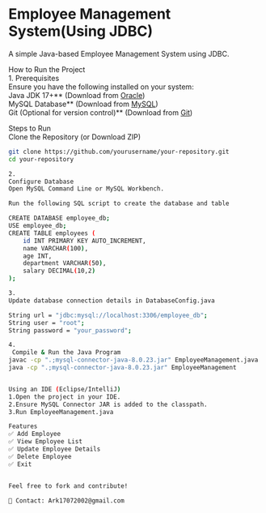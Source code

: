  # Employee Management System(Using JDBC)

A simple Java-based Employee Management System using JDBC.

 How to Run the Project  
1.
Prerequisites  
Ensure you have the following installed on your system:  
Java JDK 17+** (Download from [Oracle](https://www.oracle.com/java/technologies/javase/jdk17-archive-downloads.html))  
MySQL Database** (Download from [MySQL](https://dev.mysql.com/downloads/installer/))  
Git (Optional for version control)** (Download from [Git](https://git-scm.com/downloads))  

Steps to Run  
 Clone the Repository (or Download ZIP)
```sh
git clone https://github.com/yourusername/your-repository.git
cd your-repository

2.
Configure Database
Open MySQL Command Line or MySQL Workbench.

Run the following SQL script to create the database and table

CREATE DATABASE employee_db;
USE employee_db;
CREATE TABLE employees (
    id INT PRIMARY KEY AUTO_INCREMENT,
    name VARCHAR(100),
    age INT,
    department VARCHAR(50),
    salary DECIMAL(10,2)
);

3.
Update database connection details in DatabaseConfig.java

String url = "jdbc:mysql://localhost:3306/employee_db";
String user = "root";
String password = "your_password";

4.
 Compile & Run the Java Program
javac -cp ".;mysql-connector-java-8.0.23.jar" EmployeeManagement.java
java -cp ".;mysql-connector-java-8.0.23.jar" EmployeeManagement


Using an IDE (Eclipse/IntelliJ)
1.Open the project in your IDE.
2.Ensure MySQL Connector JAR is added to the classpath.
3.Run EmployeeManagement.java

Features
✅ Add Employee
✅ View Employee List
✅ Update Employee Details
✅ Delete Employee
✅ Exit


Feel free to fork and contribute!

📧 Contact: Ark17072002@gmail.com




